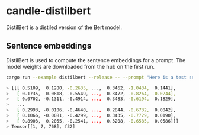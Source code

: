# candle-distilbert

DistilBert is a distiled version of the Bert model.

## Sentence embeddings

DistilBert is used to compute the sentence embeddings for a prompt. The model weights
are downloaded from the hub on the first run.

```bash
cargo run --example distilbert --release -- --prompt "Here is a test sentence"

> [[[ 0.5109,  0.1280, -0.2635, ...,  0.3462, -1.0434,  0.1441],
>   [ 0.1735,  0.0818, -0.5549, ...,  0.3472, -0.8264, -0.0244],
>   [ 0.0702, -0.1311, -0.4914, ...,  0.3483, -0.6194,  0.1829],
>   ...
>   [ 0.2993, -0.0106, -0.4640, ...,  0.2844, -0.6732,  0.0042],
>   [ 0.1066, -0.0081, -0.4299, ...,  0.3435, -0.7729,  0.0190],
>   [ 0.8903,  0.2055, -0.2541, ...,  0.3208, -0.6585,  0.0586]]]
> Tensor[[1, 7, 768], f32]

```
